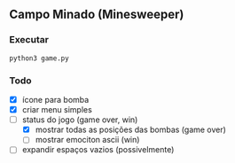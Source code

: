 ## Campo Minado (Minesweeper)

### Executar
```
python3 game.py
```

### Todo
- [x] ícone para bomba  
- [x] criar menu simples
- [ ] status do jogo (game over, win)
  - [x] mostrar todas as posições das bombas (game over)
  - [ ] mostrar emociton ascii (win)
- [ ] expandir espaços vazios (possivelmente)  
